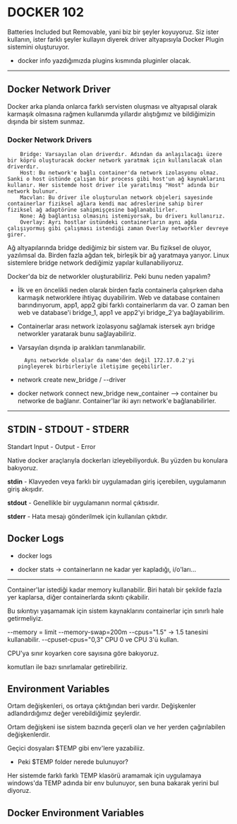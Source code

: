 <h1> DOCKER 102 </h2>

Batteries Included but Removable, yani biz bir şeyler koyuyoruz. Siz ister kullanın, ister farklı şeyler kullayın diyerek driver altyapısıyla Docker Plugin sistemini oluşturuyor.

- docker info yazdığımızda plugins kısmında pluginler olacak.

---

<h2> Docker Network Driver </h2>

Docker arka planda onlarca farklı servisten oluşması ve altyapısal olarak karmaşık olmasına rağmen kullanımda yıllardır alıştığımız ve bildiğimizin dışında bir sistem sunmaz.

<h3> Docker Network Drivers </h2>
     
        Bridge: Varsayılan olan driverdır. Adından da anlaşılacağı üzere bir köprü oluşturacak docker network yaratmak için kullanılacak olan driverdır. 
        Host: Bu network'e bağlı container'da network izolasyonu olmaz. Sanki o host üstünde çalışan bir process gibi host'un ağ kaynaklarını kullanır. Her sistemde host driver ile yaratılmış "Host" adında bir network bulunur.
        Macvlan: Bu driver ile oluşturulan network objeleri sayesinde containerlar fiziksel ağlara kendi mac adreslerine sahip birer fiziksel ağ adaptörüne sahipmişçesine bağlanabilirler.
        None: Ağ bağlantısı olmasını istemiyorsak, bu driverı kullanırız.
        Overlay: Ayrı hostlar üstündeki containerların aynı ağda çalışıyormuş gibi çalışması istendiği zaman Overlay networkler devreye girer.

Ağ altyapılarında bridge dediğimiz bir sistem var. Bu fiziksel de oluyor, yazılımsal da. Birden fazla ağdan tek, birleşik bir ağ yaratmaya yarıyor. Linux sistemlere bridge network dediğimiz yapılar kullanabiliyoruz.

Docker'da biz de networkler oluşturabiliriz. Peki bunu neden yapalım?

- İlk ve en öncelikli neden olarak birden fazla containerla çalışırken daha karmaşık networklere ihtiyaç duyabilirim. Web ve database containerı barındırıyorum, app1, app2 gibi farklı containerlarım da var. O zaman ben web ve database'i bridge_1, app1 ve app2'yi bridge_2'ya bağlayabilirim.

* Containerlar arası network izolasyonu sağlamak istersek ayrı bridge networkler yaratarak bunu sağlayabiliriz.

* Varsayılan dışında ip aralıkları tanımlanabilir.

        Aynı networkde olsalar da name'den değil 172.17.0.2'yi pingleyerek birbirleriyle iletişime geçebilirler.

* network create new_bridge / --driver
* docker network connect new_bridge new_container --> container bu networke de bağlanır. Container'lar iki ayrı network'e bağlanabilirler.

---

<h2>STDIN - STDOUT - STDERR</h2>

Standart Input - Output - Error

Native docker araçlarıyla dockerları izleyebiliyorduk. Bu yüzden bu konulara bakıyoruz.

<b>stdin</b> - Klavyeden veya farklı bir uygulamadan giriş içerebilen, uygulamanın giriş akışıdır.

<b>stdout</b> - Genellikle bir uygulamanın normal çıktısıdır.

<b>stderr</b> - Hata mesajı gönderilmek için kullanılan çıktıdır.

<h2> Docker Logs </h2>

- docker logs

- docker stats -> containerların ne kadar yer kapladığı, i/o'ları...

---

Container'lar istediği kadar memory kullanabilir. Biri hatalı bir şekilde fazla yer kaplarsa, diğer containerlarda sıkıntı çıkabilir.

Bu sıkıntıyı yaşamamak için sistem kaynaklarını containerlar için sınırlı hale getirmeliyiz.

--memory = limit
--memory-swap=200m
--cpus="1.5" -> 1.5 tanesini kullanabilir.
--cpuset-cpus="0,3" CPU 0 ve CPU 3'ü kullan.

CPU'ya sınır koyarken core sayısına göre bakıyoruz.

komutları ile bazı sınırlamalar getirebiliriz.

<h2> Environment Variables </h2>

Ortam değişkenleri, os ortaya çıktığından beri vardır. Değişkenler adlandırdığımız değer verebildiğimiz şeylerdir.

Ortam değişkeni ise sistem bazında geçerli olan ve her yerden çağırılabilen değişkenlerdir.

Geçici dosyaları $TEMP gibi env'lere yazabiliiz.

- Peki $TEMP folder nerede bulunuyor?

Her sistemde farklı farklı TEMP klasörü aramamak için uygulamaya windows'da TEMP adında bir env bulunuyor, sen buna bakarak yerini bul diyoruz.

<h2> Docker Environment Variables </h2>
